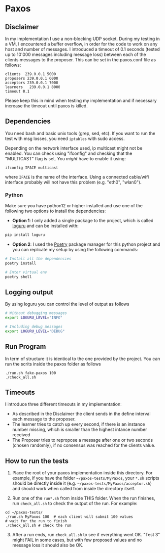 # Paxos

## Disclaimer
In my implementation I use a non-blocking UDP socket. During my testing in a VM, I encountered a buffer overflow, in order for the code to work on any host and number of messages.
I introduced a timeout of 0.1 seconds (tested up to 10'000 messages including message loss) between each of the clients messages to the proposer.
This can be set in the paxos.conf file as follows:
```
clients  239.0.0.1 5000
proposers 239.0.0.1 6000
acceptors 239.0.0.1 7000
learners   239.0.0.1 8000
timeout 0.1
```
Please keep this in mind when testing my implementation and if necessary increase the timeout until paxos is killed.

## Dependencies
You need bash and basic unix tools (grep, sed, etc).
If you want to run the test with msg losses, you need `iptables` with sudo access.

Depending on the network interface used, ip multicast might not be
enabled. You can check using "ifconfig" and checking that the
"MULTICAST" flag is set. You *might* have to enable it using:
```
ifconfig IFACE multicast
```
where `IFACE` is the name of the interface. Using a connected cable/wifi interface probably will not have this problem (e.g. "eth0", "wlan0").

### Python 
Make sure you have python12 or higher installed and use one of the following two options to install the dependencies:
- **Option 1**: I only added a single package to the project, which is called [loguru](https://github.com/Delgan/loguru) and can be installed with:
```bash
pip install loguru
```
- **Option 2**: I used the [Poetry](https://python-poetry.org/) package manager for this python project and you can replicate my setup by using the following commands:
```bash
# Install all the dependencies
poetry install

# Enter virtual env
poetry shell
```

## Logging output
By using loguru you can control the level of output as follows
```bash
# Without debugging messages
export LOGURU_LEVEL="INFO"

# Including debug messages
export LOGURU_LEVEL="DEBUG"
```
## Run Program
In term of structure it is identical to the one provided by the project.
You can run the scrits inside the paxos folder as follows
```
./run.sh fake-paxos 100
./check_all.sh
```
## Timeouts
I introduce three different timeouts in my implementation:
- As described in the Disclaimer the client sends in the define interval each message to the proposer.
- The learner tries to catch up every second, if there is an instance number missing, which is smaller than the highest intance number received
- The Proposer tries to repropose a message after one or two seconds (chosen randomly), if no consensus was reached for the clients value.

## How to run the tests

1) Place the root of your paxos implementation inside this
directory. For example, if you have the folder `~/paxos-tests/MyPaxos`, your `*.sh` scripts should be directly inside it (e.g. `~/paxos-tests/MyPaxos/acceptor.sh`) and should work when called
from inside the directory itself.

2) Run one of the `run*.sh` from inside THIS folder. When the run
finishes, run `check_all.sh` to check the output of the run. For
example:
```
cd ~/paxos-tests/
./run.sh MyPaxos 100  # each client will submit 100 values
# wait for the run to finish
./check_all.sh # check the run
```

3) After a run ends, run `check_all.sh` to see if everything went OK.
"Test 3" might FAIL in some cases, but with few proposed values and no message loss it should also be OK.


